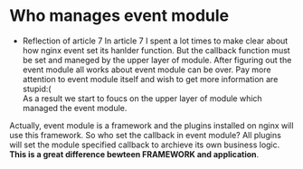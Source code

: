 # Who manages event module
- Reflection of article 7
In article 7 I spent a lot times to make clear about how nginx event set its hanlder function. But the callback function must be set and maneged by the upper layer of module. After figuring out the event module all works about event module can be over.  Pay more attention to event module itself and wish to get more information are stupid:(  
As a result we start to foucs on the upper layer of module which managed the event module.  

Actually, event module is a framework and the plugins installed on nginx will use this framework. So who set the callback in event module? All plugins will set the module specified callback to archieve its own business logic.  
**This is a great difference bewteen FRAMEWORK and application**.